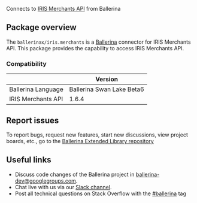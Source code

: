 Connects to [IRIS Merchants API](https://www.iriscrm.com/api) from Ballerina

## Package overview
The `ballerinax/iris.merchants` is a [Ballerina](https://ballerina.io/) connector for IRIS Merchants API.
This package provides the capability to access IRIS Merchants API.

### Compatibility
|                               | Version                         |
|-------------------------------|---------------------------------|
| Ballerina Language            | Ballerina Swan Lake Beta6       | 
| IRIS Merchants API            | 1.6.4                           |

## Report issues
To report bugs, request new features, start new discussions, view project boards, etc., go to the [Ballerina Extended Library repository](https://github.com/ballerina-platform/ballerina-extended-library)

## Useful links
- Discuss code changes of the Ballerina project in [ballerina-dev@googlegroups.com](mailto:ballerina-dev@googlegroups.com).
- Chat live with us via our [Slack channel](https://ballerina.io/community/slack/).
- Post all technical questions on Stack Overflow with the [#ballerina](https://stackoverflow.com/questions/tagged/ballerina) tag
